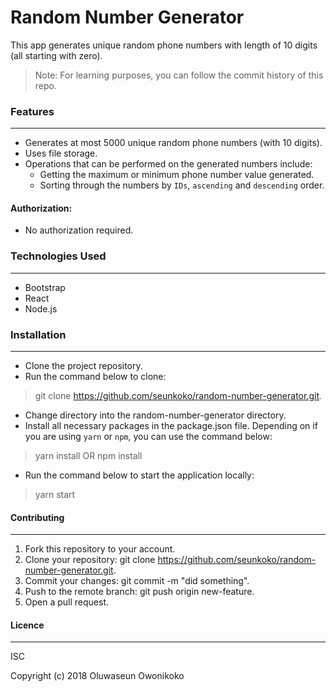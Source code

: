 # Random Number Generator

This app generates unique random phone numbers with length of 10 digits (all starting with zero).

> Note: For learning purposes, you can follow the commit history of this repo.

### Features
---

* Generates at most 5000 unique random phone numbers (with 10 digits).
* Uses file storage.
* Operations that can be performed on the generated numbers include:
  - Getting the maximum or minimum phone number value generated.
  - Sorting through the numbers by `IDs`, `ascending` and `descending` order.

#### Authorization:

- No authorization required.

### Technologies Used
---

- Bootstrap
- React
- Node.js


### Installation
---

- Clone the project repository.
- Run the command below to clone:
> git clone https://github.com/seunkoko/random-number-generator.git.
- Change directory into the random-number-generator directory.
- Install all necessary packages in the package.json file. Depending on if you are using `yarn` or `npm`, you can use the command below:
> yarn install
OR
> npm install
- Run the command below to start the application locally:
> yarn start


#### Contributing
---

1. Fork this repository to your account.
2. Clone your repository: git clone https://github.com/seunkoko/random-number-generator.git.
4. Commit your changes: git commit -m "did something".
5. Push to the remote branch: git push origin new-feature.
6. Open a pull request.

#### Licence
---

ISC

Copyright (c) 2018 Oluwaseun Owonikoko